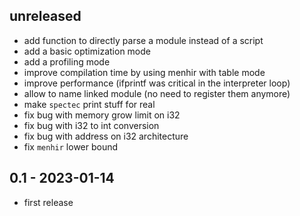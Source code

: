 ## unreleased

- add function to directly parse a module instead of a script
- add a basic optimization mode
- add a profiling mode
- improve compilation time by using menhir with table mode
- improve performance (ifprintf was critical in the interpreter loop)
- allow to name linked module (no need to register them anymore)
- make `spectec` print stuff for real
- fix bug with memory grow limit on i32
- fix bug with i32 to int conversion
- fix bug with address on i32 architecture
- fix `menhir` lower bound

## 0.1 - 2023-01-14

- first release

